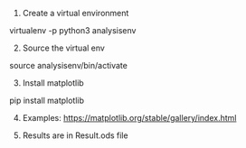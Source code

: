 1) Create a virtual environment

virtualenv -p python3 analysisenv

2) Source the virtual env

source analysisenv/bin/activate

3) Install matplotlib

pip install matplotlib

4) Examples: https://matplotlib.org/stable/gallery/index.html

5) Results are in Result.ods file